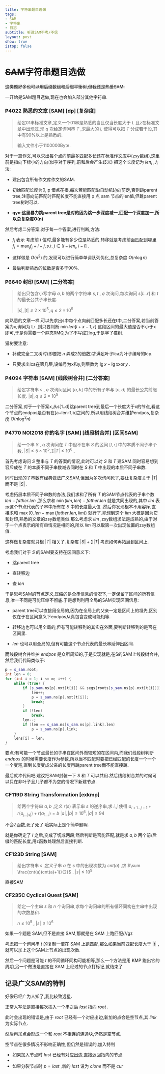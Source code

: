 ```yaml
---
title: 字符串题目选做
tags:
- SAM
- 字符串
- 日志
subtitle: 听说SAM不考/不信
layout: post
show: true
istop: false
---
```


# ~~SAM~~字符串题目选做

~~这类题好多也可以用后缀数组和后缀平衡树,但我还是热爱SAM.~~

一开始是SAM题目选做,现在也会加入部分其他字符串.

### P4022 熟悉的文章 [SAM] [dp] [复杂度]

> 给定01串标准文章,定义一个01串是熟悉的当且仅当长度大于 $L$ 且z在标准文章中出现过.现 $q$ 次给定询问串 $T$ ,求最大的 $L$ 使得可以把 $T$ 分成若干段,其中有90%以上是熟悉的.
> 
> 输入文件小于1100000Byte.

对于一篇作文,可以求出每个点向前最多匹配多长还在标准作文库中(zsy数组),这里前是指向下标小的方向(似乎对于序列,前和后会产生歧义) 把这个长度记为 $len_i$ ,方法:

- 建出包含所有作文库作文的SAM.

- 初始匹配长度为0, p 借点在根,每次若能匹配沿自动机边向前走,否则跳parent tree,注意向前匹配时匹配长度不能直接用 p 点 sam 节点的len值,但跳parent tree树时可以.

- **qyc:这里暴力跳parent tree是对的因为跳一步深度减一,匹配一个深度加一,所以总复杂度O(n)**

然后考虑二分答案,对于每一个答案,进行判断,方法:

- $f_i$ 表示 考虑前 i 位时,最多能有多少位是熟悉的,转移就是考虑前面匹配到哪里 $f_i = \max_j {f_j + i - j }, s.t.\ j \in [i-len_i,i-l]$ .

- 这样做是 $O(n^2)$ 的,发现可以进行简单单调队列优化,总复杂度 $O(n\log n)$ 

- 最后判断熟悉的位数是否多于90%.

### P6640 封印 [SAM] [二分答案]

> 给出只包含小写字母 $a,b$ 的两个字符串 $s, t$ , $q$ 次询问,每次询问 $s[l \dots r]$ 和 $t$ 的最长公共子串长度.
> 
> $\vert s \vert , \vert t \vert \le 2\times 10^5,q\le 2\times 10^5$ 

向熟悉的文章一样,可以先求出s中每个点向前匹配多长还在t中,二分答案,若当前答案为x,询问为 l,r ,则只要判断 $\min {len[l+x-1,r]}$ 这段区间的最大值是否不小于x即可,于是你需要一个静态RMQ,为了不写成2log,于是学了猫树.

猫树要注意:

- 补成完全二叉树时(即要把 $n$ 弄成2的倍数)才满足叶子lca为叶子编号的lcp.

- 只要求出lca在第几层,设编号为x和y,则层数为 $\lg{x}-\lg{x \operatorname {xor} y}$ .

### P4094 字符串 [SAM] [线段树合并] [二分答案]

> 给定字符串 $s$ , $q$ 次询问区间 $[a,b]$ 中的所有子串与 $[c,d]$ 的最长公共前缀长度.
> $\vert s \vert ,q\le 2\times 10^5$ 

二分答案,对于一个答案x,从s[1..d]跳parent tree到最后一个长度大于x的节点,看这个节点的endpos是否有在[a+len-1,b]之间的,所以用线段树合并维护endpos,复杂度 $O(n\log^2n)$ 

### P4770 NOI2018 你的名字 [SAM] [线段树合并] [区间SAM]

> 给一个串 $S$ , $q$ 次询问在 $T$ 中但不在串 $S$ 的区间 $[l,r]$ 中的本质不同子串个数. $\vert S \vert \le 5\times 10^5,\sum  \vert T \vert  \le 10^6$ .

首先考虑询问 $S$ 整串与 $T$ 的答案的情况,此时可以对 $S$ 和 $T$ 建SAM.同时容易想到容斥成在 $T$ 的本质不同子串数减去同时在 $S$ 和 $T$ 中出现的本质不同子串数.

同时出现的子串数有经典做法广义SAM,但因为多次询问死了,要让复杂度关于 $\vert T \vert$ 而不是 $\vert S \vert$ .

考虑拓展本质不同子串数的办法,我们求和了所有 $T$ 的SAM节点代表的子串个数 $len-father.len$ ,那么求和 $\min(lim,len)-father.len$ 就是共同出现的,其中 $lim$ 表示这个节点代表的子串中所有在 $S$ 中的长度最大值 .然后你发现根本不用容斥,直接求和 $\max(0,len-\max(father.len,lim))$ 就行了.能想到这个 $lim$ 大概是因为它和封印,熟悉的文章的zsy数组类似.那么考虑求 $lim$ ,zsy数组求法是成熟的,由于对于一个点表示的所有串情况是相同的,所以 $lim$ 可以取第一次出现位置的zsy数组值.

这样做复杂度就只根 $\vert T \vert$ 相关了.复杂度 $\vert S \vert +\sum \vert T \vert$ 考虑如何再拓展到区间上.

考虑我们对于 $S$ 的SAM要支持在区间意义下:

- 跳parent tree

- 查转移边

- 查 $len$ 

于是思考SAM的节点定义,压缩的是全串信息的情况下,一定保留了区间的所有信息,唯一不同是可能压缩不彻底.于是想到利用全局的SAM实现区间信息:

- parent tree可以直接用全局的,因为在全局上的父亲一定是区间上的祖先,区别仅在于在区间意义下endpos从真包含变成可能相等.

- 转移边也可以用全局的,但有可能转移到的其实在外面,要判断转移到的是否在区间里.

- $len$ 也可以用全局的,但有可能这个节点代表的最长串延伸出区间.

而线段树合并维护 $endpos$ 是众所周知的,于是实现就是,在S的SAM上线段树合并,然后我们代码类似于:

```cpp
p = s_sam.root;
int len = 0;
for (int i = 1; i <= m; i++) {
    while (true) {
        if (s_sam.ns[p].nxt[t[i]] && segs[roots[s_sam.ns[p].nxt[t[i]]]].query(1, n, sl + len, sr)) {
            len++;
            p = s_sam.ns[p].nxt[t[i]];
            break;
        }
        if (!len)
            break;
        len--;
        if (len == s_sam.ns[s_sam.ns[p].link].len)
            p = s_sam.ns[p].link;
    }
    lens[i] = len;
}
```

要点:有可能一个节点最长的子串在区间外而较短的在区间内,而我们线段树判断 $endpos$ 的时候需要长度作为参数,所以当不匹配时要把已经匹配的长度一个一个一个变短,直到长度变成父亲的长度再跳parent tree而不能直接跳.

最后就冲代码吧.建议把SAM封装一下 $S$ 和 $T$ 可以共用.然后线段树合并的时候可以只在非叶子且儿子都不为空的情况下新建节点.

### CF119D String Transformation [exkmp]

> 给两个字符串 $a,b$ ,定义 $r(s)$ 表示串 $s$ 的逆序串,求 $i,j$ 使得 $a_{i+1\ldots j-1}+r(a_{j\ldots \vert s \vert})+r(a_{1\ldots i})=b$
> $\vert a\vert,\vert b\vert \le 10^6,\vert \sigma\vert \le 94$

不会Z函数,死了死了.哦实际上是个简单题啊.

就是你确定了 $i$ 之后,变成了切成两段,然后判断是否能匹配,就是求 $a,b$ 两个前/后缀的匹配长度,用z函数处理然后直接判断.

### CF123D String [SAM]

> 给出字符串 $s$ ,定义子串 $a$ 在 $s$ 中的出现次数为 $cnt(a)$ ,求 $\sum \frac{cnt(a)(cnt(a)+1)}{2}$ .
> $\vert s\vert \le 10^5$

直接SAM

### CF235C Cyclical Quest [SAM]

> 给定一个主串 $s$ 和 $n$ 个询问串,求每个询问串的所有循环同构在主串中出现的次数总和.
> 
> $n\le 10^5$ , $\vert s \vert \le 10^6$

如果一个题是 SAM,但不是直接 SAM,那就是在 SAM 上跑匹配///gz

考虑把一个询问串 $t$ 的复制一倍在 SAM 上跑匹配,那么如果当前匹配长度大于 $\vert t \vert$ ,就可以加上这个SAM上节点的出现次数.

然后一个问题是可能 $t$ 的不同循环同构可能相等,那么一个方法是用 KMP 跑出它的周期,另一个做法是直接在 SAM 上经过的节点打标记,就结束了

## 记录广义SAM的特判

好像已经广为人知了,我比较致远星.

正常人写法是直接每次插入一个串之后 $last$ 指向 $root$ .

此时会出现的错误是,由于 $root$ 已经有一个对应出边,新加的点会是空节点,其 $link$ 为实际节点.

然后再加点会形成一个和 $root$ 不相连的连通块,仍然是空节点.

空节点在很多情况不影响正确性,但仍然是错误的,加入特判
- 如果加入节点时 $last$ 已经有对应出边,直接返回指向的节点.
- 
- 如果分裂节点时 $p=last$ ,新的 $last$ 设为 $clone$ 而不是 $cur$
